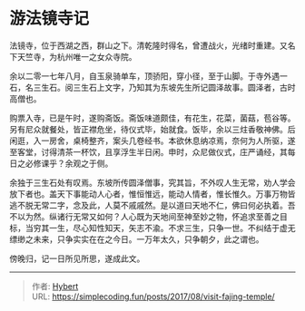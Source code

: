 # 游法镜寺记

法镜寺，位于西湖之西，群山之下。清乾隆时得名，曾遭战火，光绪时重建。又名下天竺寺，为杭州唯一之女众寺院。

余以二零一七年八月，自玉泉骑单车，顶骄阳，穿小径，至于山脚。于寺外遇一石，名三生石。阅三生石上文字，乃知其为东坡先生所记圆泽故事。圆泽者，古时高僧也。

购票入寺，已是午时，遂购斋饭。斋饭味道颇佳，有花生，花菜，菌菇，苞谷等。另有尼众就餐处，皆正襟危坐，待仪式毕，始就食。饭毕，余以三炷香敬神佛。后闲逛，入一房舍，桌椅整齐，案头几卷经书。本欲休息纳凉焉，奈何为人所驱，遂至客堂，讨得清茶一杯饮，且享浮生半日闲。申时，众尼做仪式，庄严诵经，其每日之必修课乎？余观之于侧。

余独于三生石处有叹焉。东坡所传圆泽僧事，究其旨，不外叹人生无常，劝人学会放下者也。盖天下事能动人心者，惟恒惟远，能动人情者，惟长惟久。万事万物皆逃不脱无常二字，念及此，人莫不戚戚然。是以道曰天地不仁，佛曰何必执着。吾不以为然。纵诸行无常又如何？人心既为天地间至神至妙之物，怀追求至善之目标，当穷其一生，尽心知性知天，矢志不渝。不求三生，只争一世。不纠结于虚无缥缈之未来，只争实实在在之今日。一万年太久，只争朝夕，此之谓也。

傍晚归，记一日所见所思，遂成此文。

---

> 作者: [Hybert](https://github.com/wanghuibin0)  
> URL: https://simplecoding.fun/posts/2017/08/visit-fajing-temple/  

